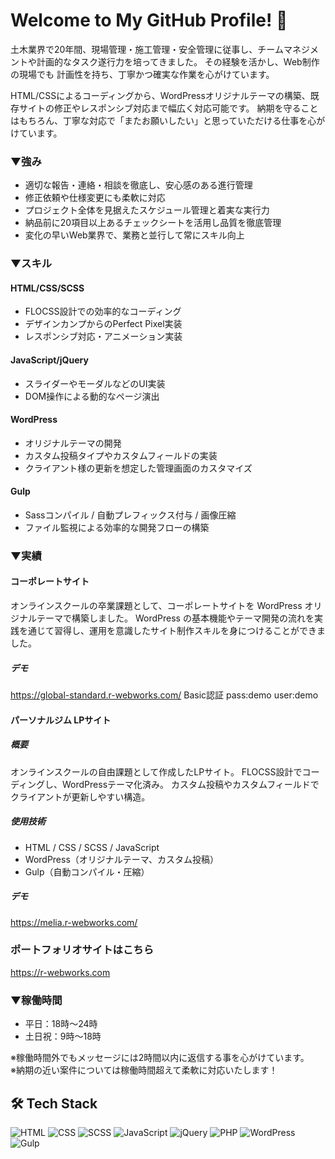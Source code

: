 # Welcome to My GitHub Profile! 👋

<!--
**ryota-h-git/ryota-h-git** is a ✨ _special_ ✨ repository because its `README.md` (this file) appears on your GitHub profile.




-->



土木業界で20年間、現場管理・施工管理・安全管理に従事し、チームマネジメントや計画的なタスク遂行力を培ってきました。
その経験を活かし、Web制作の現場でも 計画性を持ち、丁寧かつ確実な作業を心がけています。

HTML/CSSによるコーディングから、WordPressオリジナルテーマの構築、既存サイトの修正やレスポンシブ対応まで幅広く対応可能です。
納期を守ることはもちろん、丁寧な対応で「またお願いしたい」と思っていただける仕事を心がけています。

### ▼強み
- 適切な報告・連絡・相談を徹底し、安心感のある進行管理
- 修正依頼や仕様変更にも柔軟に対応
- プロジェクト全体を見据えたスケジュール管理と着実な実行力
- 納品前に20項目以上あるチェックシートを活用し品質を徹底管理
- 変化の早いWeb業界で、業務と並行して常にスキル向上

### ▼スキル
#### HTML/CSS/SCSS
- FLOCSS設計での効率的なコーディング
- デザインカンプからのPerfect Pixel実装
- レスポンシブ対応・アニメーション実装

#### JavaScript/jQuery
- スライダーやモーダルなどのUI実装
- DOM操作による動的なページ演出

#### WordPress
- オリジナルテーマの開発
- カスタム投稿タイプやカスタムフィールドの実装
- クライアント様の更新を想定した管理画面のカスタマイズ

#### Gulp
- Sassコンパイル / 自動プレフィックス付与 / 画像圧縮
- ファイル監視による効率的な開発フローの構築

### ▼実績

#### コーポレートサイト
オンラインスクールの卒業課題として、コーポレートサイトを WordPress オリジナルテーマで構築しました。
WordPress の基本機能やテーマ開発の流れを実践を通じて習得し、運用を意識したサイト制作スキルを身につけることができました。

##### デモ
https://global-standard.r-webworks.com/
Basic認証 pass:demo user:demo


#### パーソナルジム LPサイト

##### 概要
オンラインスクールの自由課題として作成したLPサイト。
FLOCSS設計でコーディングし、WordPressテーマ化済み。
カスタム投稿やカスタムフィールドでクライアントが更新しやすい構造。

##### 使用技術
- HTML / CSS / SCSS / JavaScript
- WordPress（オリジナルテーマ、カスタム投稿）
- Gulp（自動コンパイル・圧縮）

##### デモ
https://melia.r-webworks.com/


### ポートフォリオサイトはこちら
https://r-webworks.com

### ▼稼働時間
- 平日：18時〜24時
- 土日祝：9時〜18時

※稼働時間外でもメッセージには2時間以内に返信する事を心がけています。</br>
※納期の近い案件については稼働時間超えて柔軟に対応いたします！





## 🛠️ Tech Stack

![HTML](https://img.shields.io/badge/-HTML-E34F26?style=flat-square&logo=html5&logoColor=white) 
![CSS](https://img.shields.io/badge/-CSS-1572B6?style=flat-square&logo=css3&logoColor=white) 
![SCSS](https://img.shields.io/badge/-SCSS-CD6799?style=flat-square&logo=sass&logoColor=white) 
![JavaScript](https://img.shields.io/badge/-JavaScript-F7DF1E?style=flat-square&logo=javascript&logoColor=black) 
![jQuery](https://img.shields.io/badge/-jQuery-0769AD?style=flat-square&logo=jquery&logoColor=white) 
![PHP](https://img.shields.io/badge/-PHP-777BB4?style=flat-square&logo=php&logoColor=white) 
![WordPress](https://img.shields.io/badge/-WordPress-21759B?style=flat-square&logo=wordpress&logoColor=white) 
![Gulp](https://img.shields.io/badge/-Gulp-CF4647?style=flat-square&logo=gulp&logoColor=white)




